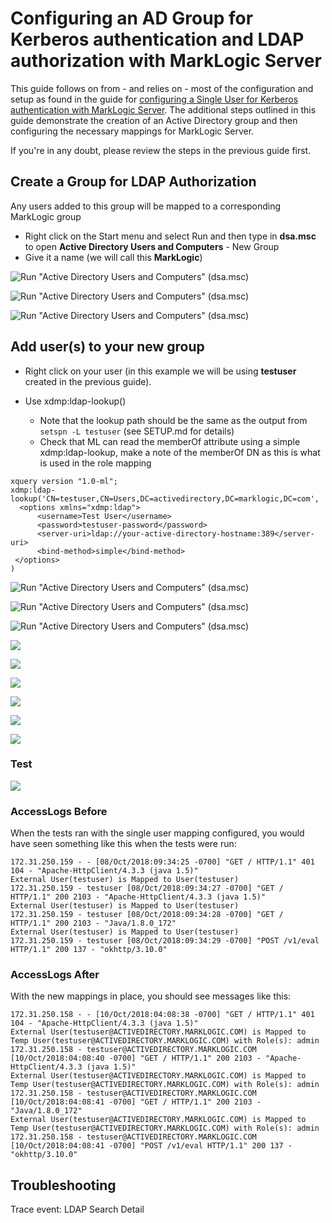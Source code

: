 # Configuring an AD Group for Kerberos authentication and LDAP authorization with MarkLogic Server

This guide follows on from - and relies on - most of the configuration and setup as found in the guide for [configuring a Single User for Kerberos authentication with MarkLogic Server](SETUP.md).  The additional steps outlined in this guide demonstrate the creation of an Active Directory group and then configuring the necessary mappings for MarkLogic Server.

If you're in any doubt, please review the steps in the previous guide first.

## Create a Group for LDAP Authorization

Any users added to this group will be mapped to a corresponding MarkLogic group

- Right click on the Start menu and select Run and then type in **dsa.msc** to open **Active Directory Users and Computers**
           - New Group
- Give it a name (we will call this **MarkLogic**)



![Run "Active Directory Users and Computers" (dsa.msc)](src/main/resources/images/group-configuration/1_open_ad_users.png)

![Run "Active Directory Users and Computers" (dsa.msc)](src/main/resources/images/group-configuration/2_create_new_group.png)

![Run "Active Directory Users and Computers" (dsa.msc)](src/main/resources/images/group-configuration/3_set_group_name.png)

## Add user(s) to your new group

- Right click on your user (in this example we will be using **testuser** created in the previous guide).

- Use xdmp:ldap-lookup()
  - Note that the lookup path should be the same as the output from `setspn -L testuser` (see SETUP.md for details)
  - Check that ML can read the memberOf attribute using a simple xdmp:ldap-lookup, make a note of the memberOf DN as this is what is used in the role mapping
```xquery
xquery version "1.0-ml";
xdmp:ldap-lookup('CN=testuser,CN=Users,DC=activedirectory,DC=marklogic,DC=com',
  <options xmlns="xdmp:ldap">
      <username>Test User</username>
      <password>testuser-password</password>
      <server-uri>ldap://your-active-directory-hostname:389</server-uri>
      <bind-method>simple</bind-method>
 </options>
)
```

![Run "Active Directory Users and Computers" (dsa.msc)](src/main/resources/images/group-configuration/4_configure_user_properties.png)

![Run "Active Directory Users and Computers" (dsa.msc)](src/main/resources/images/group-configuration/5_memberof_add.png)

![Run "Active Directory Users and Computers" (dsa.msc)](src/main/resources/images/group-configuration/6_confirm_apply.png)

![](src/main/resources/images/group-configuration/7_confirm_testuser_has_searchable_name.png)

![](src/main/resources/images/group-configuration/8_xdmp_ldap_lookup.png)

![](src/main/resources/images/group-configuration/9_marklogic_role_mapping_to_windows.png)

![](src/main/resources/images/group-configuration/10a_external_sec_before.png)

![](src/main/resources/images/group-configuration/10b_external_sec_after.png)

![](src/main/resources/images/group-configuration/11_unmap_user.png)


### Test

![](src/main/resources/images/group-configuration/12_run_tests.png)


### AccessLogs Before

When the tests ran with the single user mapping configured, you would have seen something like this when the tests were run:
```
172.31.250.159 - - [08/Oct/2018:09:34:25 -0700] "GET / HTTP/1.1" 401 104 - "Apache-HttpClient/4.3.3 (java 1.5)"
External User(testuser) is Mapped to User(testuser)
172.31.250.159 - testuser [08/Oct/2018:09:34:27 -0700] "GET / HTTP/1.1" 200 2103 - "Apache-HttpClient/4.3.3 (java 1.5)"
External User(testuser) is Mapped to User(testuser)
172.31.250.159 - testuser [08/Oct/2018:09:34:28 -0700] "GET / HTTP/1.1" 200 2103 - "Java/1.8.0_172"
External User(testuser) is Mapped to User(testuser)
172.31.250.159 - testuser [08/Oct/2018:09:34:29 -0700] "POST /v1/eval HTTP/1.1" 200 137 - "okhttp/3.10.0"
```

### AccessLogs After

With the new mappings in place, you should see messages like this:

```
172.31.250.158 - - [10/Oct/2018:04:08:38 -0700] "GET / HTTP/1.1" 401 104 - "Apache-HttpClient/4.3.3 (java 1.5)"
External User(testuser@ACTIVEDIRECTORY.MARKLOGIC.COM) is Mapped to Temp User(testuser@ACTIVEDIRECTORY.MARKLOGIC.COM) with Role(s): admin
172.31.250.158 - testuser@ACTIVEDIRECTORY.MARKLOGIC.COM [10/Oct/2018:04:08:40 -0700] "GET / HTTP/1.1" 200 2103 - "Apache-HttpClient/4.3.3 (java 1.5)"
External User(testuser@ACTIVEDIRECTORY.MARKLOGIC.COM) is Mapped to Temp User(testuser@ACTIVEDIRECTORY.MARKLOGIC.COM) with Role(s): admin
172.31.250.158 - testuser@ACTIVEDIRECTORY.MARKLOGIC.COM [10/Oct/2018:04:08:41 -0700] "GET / HTTP/1.1" 200 2103 - "Java/1.8.0_172"
External User(testuser@ACTIVEDIRECTORY.MARKLOGIC.COM) is Mapped to Temp User(testuser@ACTIVEDIRECTORY.MARKLOGIC.COM) with Role(s): admin
172.31.250.158 - testuser@ACTIVEDIRECTORY.MARKLOGIC.COM [10/Oct/2018:04:08:41 -0700] "POST /v1/eval HTTP/1.1" 200 137 - "okhttp/3.10.0"
```


## Troubleshooting

Trace event: LDAP Search Detail
